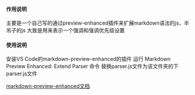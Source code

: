 #### 作用说明
主要是一个自己写的通过preview-enhanced插件来扩展markdown语法的js，半吊子的js
大致是用来表示一个强调和强调优先级设置

#### 使用说明
安装VS Code的markdown-preview-enhanced的插件
运行 Markdown Preview Enhanced: Extend Parser 命令
替换parser.js文件为该文件夹的下parser.js文件


[markdown-preview-enhanced文档](https://shd101wyy.github.io/markdown-preview-enhanced/#/zh-cn/)